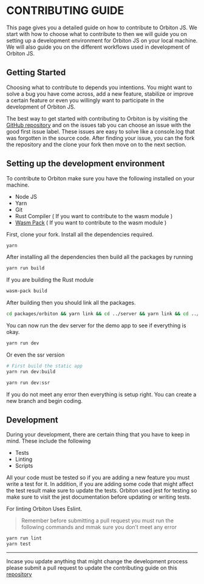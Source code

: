 # CONTRIBUTING GUIDE

This page gives you a detailed guide on how to contribute to Orbiton JS. We start with how to choose what to contribute to then we will guide you on setting up a development environment for Orbiton JS on your local machine. We will also guide you on the different workflows used in development of Orbiton JS.

## Getting Started

Choosing what to contribute to depends you intentions. You might want to solve a bug you have come across, add a new feature, stabilize or improve a certain feature or even you willingly want to participate in the development of Orbiton JS.

The best way to get started with contributing to Orbiton is by visiting the [GitHub repository](https://github.com/Orbitonjs/orbiton) and on the issues tab you can choose an issue with the good first issue label. These issues are easy to solve like a console.log that was forgotten in the source code.
After finding your issue, you can the fork the repository and the clone your fork then move on to the next section.

## Setting up the development environment

To contribute to Orbiton make sure you have the following installed on your machine.

- Node JS
- Yarn
- Git
- Rust Compiler ( If you want to contribute to the wasm module )
- [Wasm Pack](https://rust-wasm.github.io/wasm-pack) ( If you want to contribute to the wasm module )

First, clone your fork. Install all the dependencies required.

```sh
yarn
```

After installing all the dependencies then build all the packages by running

```sh
yarn run build
```

If you are building the Rust module

```sh
wasm-pack build
```

After building then you should link all the packages.

```bash
cd packages/orbiton && yarn link && cd ../server && yarn link && cd ../babel-plugin-orbition-jsx && yarn link && cd ../../ && yarn link orbiton @orbiton/server babel-plugin-orbiton-jsx
```

You can now run the dev server for the demo app to see if everything is okay.

```sh
yarn run dev
```

Or even the ssr version

```sh
# First build the static app
yarn run dev:build

yarn run dev:ssr
```

If you do not meet any error then everything is setup right. You can create a new branch and begin coding.

## Development

During your development, there are certain thing that you have to keep in mind. These include the following

- Tests
- Linting
- Scripts

All your code must be tested so if you are adding a new feature you must write a test for it. In addition, if you are adding some code that might affect the test result make sure to update the tests. Orbiton used jest for testing so make sure to visit the jest documentation before updating or writing tests.

For linting Orbiton Uses Eslint.

> Remember before submitting a pull request you must run the following commands and mmak sure you don’t meet any error

```sh
yarn run lint
yarn test
```

---

Incase you update anything that might change the development process please submit a pull request to update the contributing guide on this [repository](https://github.com/Orbitonjs/orbitonjs.github.io)
